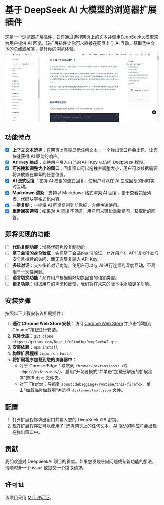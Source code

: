 # 基于 DeepSeek AI 大模型的浏览器扩展插件

这是一个浏览器扩展插件，旨在通过选择网页上的文本并调用[DeepSeek](https://deepseek.com)大模型来为用户提供 AI 回复。该扩展插件让你可以直接在网页上与 AI 互动，获取选中文本的总结或解答，提升你的浏览体验。
![alt text](chrome-capture-2024-9-10.gif)
## 功能特点

- [x] **上下文文本选择**：在网页上高亮显示任何文本，一个弹出窗口将会出现，让您快速获得 AI 驱动的响应。
- [x] **API Key 集成**：支持用户填入自己的 API Key 以访问 DeepSeek 模型。
- [x] **可拖拽和调整大小的窗口**：回复窗口可以拖拽并调整大小，用户可以根据需要将其放置在屏幕的任意位置。
- [x] **AI 流式回复**：支持 AI 模型的流式回复，使用户可以在 AI 生成回复的同时实时互动。
- [x] **Markdown 渲染**：支持以 Markdown 格式渲染 AI 回复，便于查看包括列表、代码块等格式化内容。
- [x] **一键复制**：一键将 AI 回复复制到剪贴板，方便快速使用。
- [x] **重新回答选项**：如果对 AI 回复不满意，用户可以轻松重新提问，获取新的回答。

## 即将实现的功能

- [ ] **代码复制功能**：增强代码片段复制功能。
- [ ] **基于会话的身份验证**：实现基于会话的身份验证，允许用户在 API 请求时进行安全且持续的访问，而无需反复输入 API Key。
- [ ] **多轮对话**：支持多轮对话功能，使用户可以与 AI 进行连续的深度互动，不局限于一次性问题。
- [ ] **语言切换功能**：允许用户根据偏好切换回答的语言类型。
- [ ] **更多功能**：根据用户的需求和反馈，我们将在未来的版本中添加更多功能。

## 安装步骤

按照以下步骤安装该扩展插件：

1. **通过 Chrome Web Store 安装**：访问 [Chrome Web Store](https://chromewebstore.google.com/detail/bjjobdlpgglckcmhgmmecijpfobmcpap) 并点击“添加到 Chrome”按钮进行安装。
2. **克隆仓库**：`git clone https://github.com/DeepLifeStudio/DeepSeekAI.git`
3. **安装依赖**：`npm install`
4. **构建扩展程序**：`npm run build`
5. **将扩展程序加载到您的浏览器中**：
   - 对于 Chrome/Edge：导航到 `chrome://extensions/`（或 `edge://extensions/`）、启用"开发者模式"并单击"加载已解压的扩展程序"选择 `dist` 文件夹。
   - 对于 Firefox：导航到 `about:debugging#/runtime/this-firefox`、单击"加载临时加载项"并选择 `dist/manifest.json` 文件。

## 配置

1. 打开扩展程序弹出窗口并输入您的 DeepSeek API 密钥。
2. 现在扩展程序就可以使用了! 选择网页上的任何文本，AI 驱动的响应将会出现在弹出窗口中。

## 贡献

我们欢迎对 DeepSeekAI 项目的贡献。如果您发现任何问题或有新功能的想法，请随时开一个 issue 或提交一个拉取请求。

## 许可证

该项目采用 [MIT 许可证](LICENSE)。
